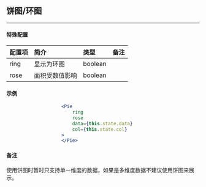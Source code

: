 ## 饼图/环图

---

#### 特殊配置

| 配置项 | 简介 | 类型 | 备注 |
| :--- | :--- | :--- | :--- |
| ring | 显示为环图 | boolean |  |
| rose | 面积受数值影响 | boolean |  |

#### 示例

```jsx
                    <Pie
                        ring
                        rose
                        data={this.state.data}
                        col={this.state.col}
                    >
                    </Pie>
```



#### 备注

使用饼图时暂时只支持单一维度的数据，如果是多维度数据不建议使用饼图来展示。



